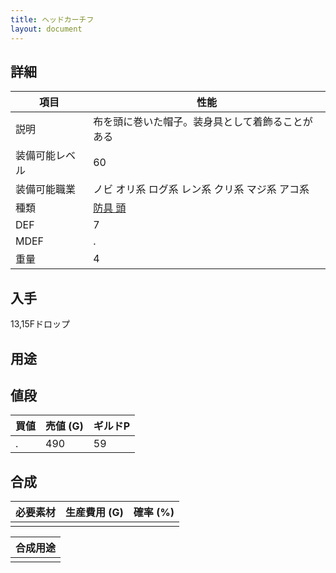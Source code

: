 ```yaml
---
title: ヘッドカーチフ
layout: document
---
```

## 詳細


|項目|性能|
|---|---|
|説明|布を頭に巻いた帽子。装身具として着飾ることがある|
|装備可能レベル|60|
|装備可能職業|ノビ オリ系 ログ系 レン系 クリ系 マジ系 アコ系|
|種類|[防具 頭](防具(頭))|
|DEF|7|
|MDEF|.|
|重量|4|

## 入手

13,15Fドロップ

## 用途


## 値段


|買値|売値 (G)|ギルドP|
|---|---|---|
|.|490|59|

## 合成


|必要素材|生産費用 (G)|確率 (%)|
|---|---|---|
||||


|合成用途|
|---|
||